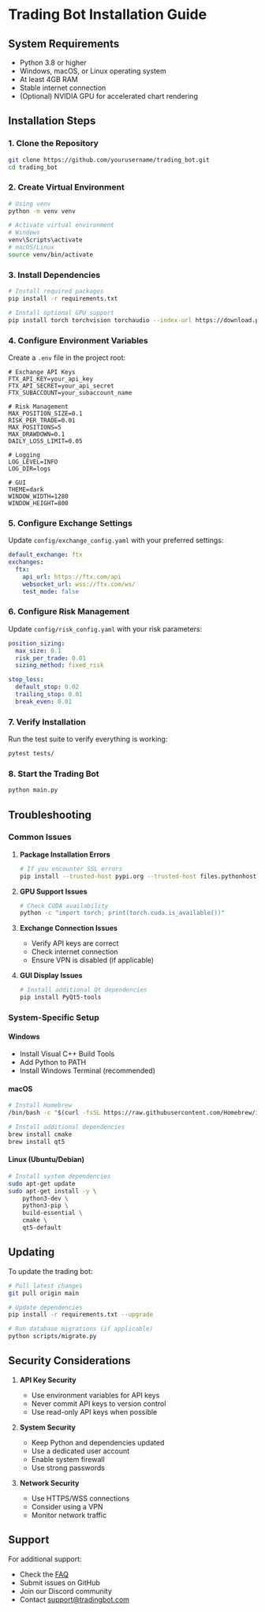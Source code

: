 # Trading Bot Installation Guide

## System Requirements

- Python 3.8 or higher
- Windows, macOS, or Linux operating system
- At least 4GB RAM
- Stable internet connection
- (Optional) NVIDIA GPU for accelerated chart rendering

## Installation Steps

### 1. Clone the Repository

```bash
git clone https://github.com/yourusername/trading_bot.git
cd trading_bot
```

### 2. Create Virtual Environment

```bash
# Using venv
python -m venv venv

# Activate virtual environment
# Windows
venv\Scripts\activate
# macOS/Linux
source venv/bin/activate
```

### 3. Install Dependencies

```bash
# Install required packages
pip install -r requirements.txt

# Install optional GPU support
pip install torch torchvision torchaudio --index-url https://download.pytorch.org/whl/cu118
```

### 4. Configure Environment Variables

Create a `.env` file in the project root:

```env
# Exchange API Keys
FTX_API_KEY=your_api_key
FTX_API_SECRET=your_api_secret
FTX_SUBACCOUNT=your_subaccount_name

# Risk Management
MAX_POSITION_SIZE=0.1
RISK_PER_TRADE=0.01
MAX_POSITIONS=5
MAX_DRAWDOWN=0.1
DAILY_LOSS_LIMIT=0.05

# Logging
LOG_LEVEL=INFO
LOG_DIR=logs

# GUI
THEME=dark
WINDOW_WIDTH=1280
WINDOW_HEIGHT=800
```

### 5. Configure Exchange Settings

Update `config/exchange_config.yaml` with your preferred settings:

```yaml
default_exchange: ftx
exchanges:
  ftx:
    api_url: https://ftx.com/api
    websocket_url: wss://ftx.com/ws/
    test_mode: false
```

### 6. Configure Risk Management

Update `config/risk_config.yaml` with your risk parameters:

```yaml
position_sizing:
  max_size: 0.1
  risk_per_trade: 0.01
  sizing_method: fixed_risk

stop_loss:
  default_stop: 0.02
  trailing_stop: 0.01
  break_even: 0.01
```

### 7. Verify Installation

Run the test suite to verify everything is working:

```bash
pytest tests/
```

### 8. Start the Trading Bot

```bash
python main.py
```

## Troubleshooting

### Common Issues

1. **Package Installation Errors**
   ```bash
   # If you encounter SSL errors
   pip install --trusted-host pypi.org --trusted-host files.pythonhosted.org -r requirements.txt
   ```

2. **GPU Support Issues**
   ```bash
   # Check CUDA availability
   python -c "import torch; print(torch.cuda.is_available())"
   ```

3. **Exchange Connection Issues**
   - Verify API keys are correct
   - Check internet connection
   - Ensure VPN is disabled (if applicable)

4. **GUI Display Issues**
   ```bash
   # Install additional Qt dependencies
   pip install PyQt5-tools
   ```

### System-Specific Setup

#### Windows
- Install Visual C++ Build Tools
- Add Python to PATH
- Install Windows Terminal (recommended)

#### macOS
```bash
# Install Homebrew
/bin/bash -c "$(curl -fsSL https://raw.githubusercontent.com/Homebrew/install/HEAD/install.sh)"

# Install additional dependencies
brew install cmake
brew install qt5
```

#### Linux (Ubuntu/Debian)
```bash
# Install system dependencies
sudo apt-get update
sudo apt-get install -y \
    python3-dev \
    python3-pip \
    build-essential \
    cmake \
    qt5-default
```

## Updating

To update the trading bot:

```bash
# Pull latest changes
git pull origin main

# Update dependencies
pip install -r requirements.txt --upgrade

# Run database migrations (if applicable)
python scripts/migrate.py
```

## Security Considerations

1. **API Key Security**
   - Use environment variables for API keys
   - Never commit API keys to version control
   - Use read-only API keys when possible

2. **System Security**
   - Keep Python and dependencies updated
   - Use a dedicated user account
   - Enable system firewall
   - Use strong passwords

3. **Network Security**
   - Use HTTPS/WSS connections
   - Consider using a VPN
   - Monitor network traffic

## Support

For additional support:
- Check the [FAQ](faq.md)
- Submit issues on GitHub
- Join our Discord community
- Contact support@tradingbot.com
